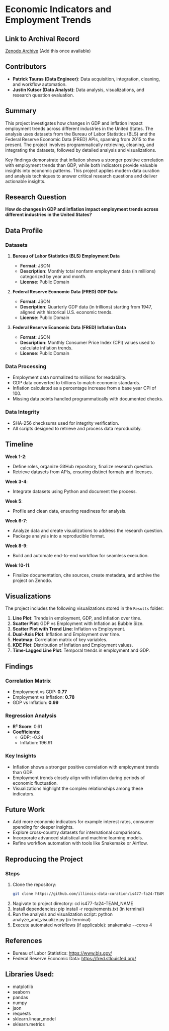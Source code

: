 # Economic Indicators and Employment Trends

## Link to Archival Record
[Zenodo Archive](https://doi.org/XXXX/zenodo.XXXXXX) (Add this once available)

## Contributors
- **Patrick Tauras (Data Engineer)**: Data acquisition, integration, cleaning, and workflow automation.
- **Justin Kutsor (Data Analyst)**: Data analysis, visualizations, and research question evaluation.

## Summary
This project investigates how changes in GDP and inflation impact employment trends across different industries in the United States. The analysis uses datasets from the Bureau of Labor Statistics (BLS) and the Federal Reserve Economic Data (FRED) APIs, spanning from 2015 to the present. The project involves programmatically retrieving, cleaning, and integrating the datasets, followed by detailed analysis and visualizations.

Key findings demonstrate that inflation shows a stronger positive correlation with employment trends than GDP, while both indicators provide valuable insights into economic patterns. This project applies modern data curation and analysis techniques to answer critical research questions and deliver actionable insights.

## Research Question
**How do changes in GDP and inflation impact employment trends across different industries in the United States?**

## Data Profile
### Datasets
1. **Bureau of Labor Statistics (BLS) Employment Data**
   - **Format**: JSON
   - **Description**: Monthly total nonfarm employment data (in millions) categorized by year and month.
   - **License**: Public Domain

2. **Federal Reserve Economic Data (FRED) GDP Data**
   - **Format**: JSON
   - **Description**: Quarterly GDP data (in trillions) starting from 1947, aligned with historical U.S. economic trends.
   - **License**: Public Domain

3. **Federal Reserve Economic Data (FRED) Inflation Data**
   - **Format**: JSON
   - **Description**: Monthly Consumer Price Index (CPI) values used to calculate inflation trends.
   - **License**: Public Domain

### Data Processing
- Employment data normalized to millions for readability.
- GDP data converted to trillions to match economic standards.
- Inflation calculated as a percentage increase from a base year CPI of 100.
- Missing data points handled programmatically with documented checks.

### Data Integrity
- SHA-256 checksums used for integrity verification.
- All scripts designed to retrieve and process data reproducibly.

## Timeline
**Week 1-2**: 
- Define roles, organize GitHub repository, finalize research question.
- Retrieve datasets from APIs, ensuring distinct formats and licenses.

**Week 3-4**: 
- Integrate datasets using Python and document the process.

**Week 5**: 
- Profile and clean data, ensuring readiness for analysis.

**Week 6-7**: 
- Analyze data and create visualizations to address the research question.
- Package analysis into a reproducible format.

**Week 8-9**: 
- Build and automate end-to-end workflow for seamless execution.

**Week 10-11**: 
- Finalize documentation, cite sources, create metadata, and archive the project on Zenodo.

## Visualizations
The project includes the following visualizations stored in the `Results` folder:
1. **Line Plot**: Trends in employment, GDP, and inflation over time.
2. **Scatter Plot**: GDP vs Employment with Inflation as Bubble Size.
3. **Scatter Plot with Trend Line**: Inflation vs Employment.
4. **Dual-Axis Plot**: Inflation and Employment over time.
5. **Heatmap**: Correlation matrix of key variables.
6. **KDE Plot**: Distribution of Inflation and Employment values.
7. **Time-Lagged Line Plot**: Temporal trends in employment and GDP.

## Findings
### Correlation Matrix
- Employment vs GDP: **0.77**
- Employment vs Inflation: **0.78**
- GDP vs Inflation: **0.99**

### Regression Analysis
- **R² Score**: 0.61
- **Coefficients**:
  - GDP: -0.24
  - Inflation: 196.91

### Key Insights
- Inflation shows a stronger positive correlation with employment trends than GDP.
- Employment trends closely align with inflation during periods of economic fluctuation.
- Visualizations highlight the complex relationships among these indicators.

## Future Work
- Add more economic indicators for example interest rates, consumer spending for deeper insights.
- Explore cross-country datasets for international comparisons.
- Incorporate advanced statistical and machine learning models.
- Refine workflow automation with tools like Snakemake or Airflow.

## Reproducing the Project
### Steps
1. Clone the repository:
   ```bash
   git clone https://github.com/illinois-data-curation/is477-fa24-TEAM_NAME.git
2. Nagivate to project directory:
    cd is477-fa24-TEAM_NAME
3. Install dependencies:
    pip install -r requirements.txt (in terminal)
4. Run the analysis and visualization script:
    python analyze_and_visualize.py (in terminal)
5. Execute automated workflows (if applicable):
    snakemake --cores 4


## References
- Bureau of Labor Statistics: https://www.bls.gov/
- Federal Reserve Economic Data: https://fred.stlouisfed.org/

## Libraries Used:
- matplotlib
- seaborn
- pandas
- numpy
- json
- requests
- sklearn.linear_model
- sklearn.metrics


